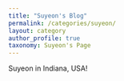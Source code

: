 ```yaml
---
title: "Suyeon's Blog"
permalink: /categories/suyeon/
layout: category
author_profile: true
taxonomy: Suyeon's Page
---
```


Suyeon in Indiana, USA!
